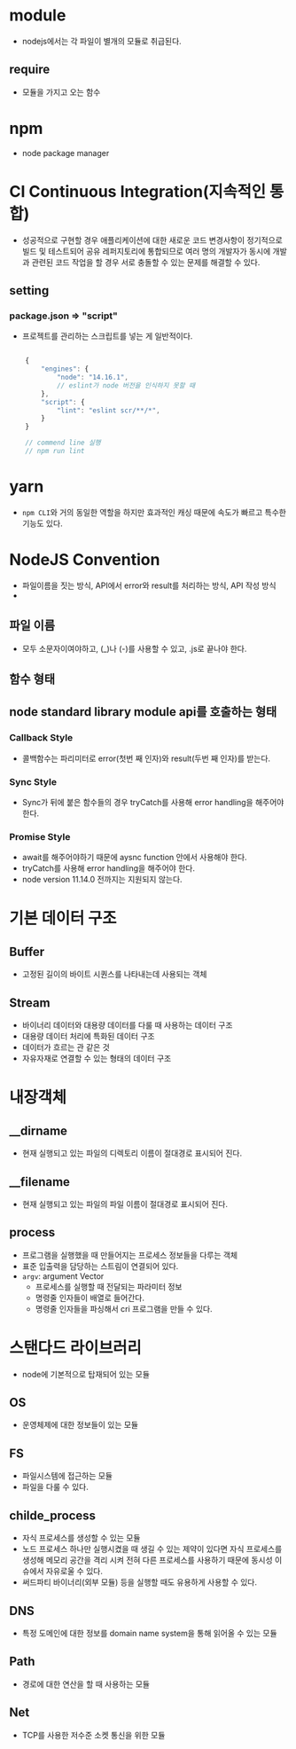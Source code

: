 # module
- nodejs에서는 각 파일이 별개의 모듈로 취급된다.

## require
- 모듈을 가지고 오는 함수

# npm 
- node package manager

# CI Continuous Integration(지속적인 통합)
- 성공적으로 구현할 경우 애플리케이션에 대한 새로운 코드 변경사항이 정기적으로 빌드 및 테스트되어 공유 레퍼지토리에 통합되므로 여러 명의 개발자가 동시에 개발과 관련된 코드 작업을 할 경우 서로 충돌할 수 있는 문제를 해결할 수 있다.
## setting
### package.json => "script"
- 프로젝트를 관리하는 스크립트를 넣는 게 일반적이다.
```js

    {
        "engines": {
            "node": "14.16.1",
            // eslint가 node 버전을 인식하지 못할 때 
        },
        "script": {
            "lint": "eslint scr/**/*",
        }
    }

    // commend line 실행
    // npm run lint

```

# yarn
- `npm CLI`와 거의 동일한 역할을 하지만 효과적인 캐싱 때문에 속도가 빠르고 특수한 기능도 있다.

# NodeJS Convention
- 파일이름을 짓는 방식, API에서 error와 result를 처리하는 방식, API 작성 방식
- 
## 파일 이름
- 모두 소문자이여야하고, (_)나 (-)를 사용할 수 있고, .js로 끝나야 한다.

## 함수 형태
## node standard library module api를 호출하는 형태
### Callback Style
- 콜백함수는 파리미터로 error(첫번 째 인자)와 result(두번 째 인자)를 받는다.
### Sync Style
- Sync가 뒤에 붙은 함수들의 경우 tryCatch를 사용해 error handling을 해주어야 한다.
### Promise Style
- await를 해주어야하기 때문에 aysnc function 안에서 사용해야 한다.
- tryCatch를 사용해 error handling을 해주어야 한다.
- node version 11.14.0 전까지는 지원되지 않는다.

# 기본 데이터 구조
## Buffer
- 고정된 길이의 바이트 시퀀스를 나타내는데 사용되는 객체

## Stream
- 바이너리 데이터와 대용량 데이터를 다룰 때 사용하는 데이터 구조
- 대용량 데이터 처리에 특화된 데이터 구조
- 데이터가 흐르는 관 같은 것
- 자유자재로 연결할 수 있는 형태의 데이터 구조

# 내장객체
## __dirname
- 현재 실행되고 있는 파일의 디렉토리 이름이 절대경로 표시되어 진다.
## __filename
- 현재 실행되고 있는 파일의 파일 이름이 절대경로 표시되어 진다.
## process
- 프로그램을 실행했을 때 만들어지는 프로세스 정보들을 다루는 객체
- 표준 입출력을 담당하는 스트림이 연결되어 있다.
- `argv`: argument Vector
  - 프로세스를 실행할 때 전달되는 파라미터 정보
  - 명령줄 인자들이 배열로 들어간다.
  - 명령줄 인자들을 파싱해서 cri 프로그램을 만들 수 있다.

# 스탠다드 라이브러리
- node에 기본적으로 탑재되어 있는 모듈
## OS
- 운영체제에 대한 정보들이 있는 모듈
## FS
- 파일시스템에 접근하는 모듈
- 파일을 다룰 수 있다.
## childe_process
- 자식 프로세스를 생성할 수 있는 모듈
- 노드 프로세스 하나만 실행시켰을 때 생길 수 있는 제약이 있다면 자식 프로세스를 생성해 메모리 공간을 격리 시켜 전혀 다른 프로세스를 사용하기 때문에 동시성 이슈에서 자유로울 수 있다.
- 써드파티 바이너리(외부 모듈) 등을 실행할 때도 유용하게 사용할 수 있다.
## DNS
- 특정 도메인에 대한 정보를 domain name system을 통해 읽어올 수 있는 모듈
## Path
- 경로에 대한 연산을 할 때 사용하는 모듈
## Net
- TCP를 사용한 저수준 소켓 통신을 위한 모듈